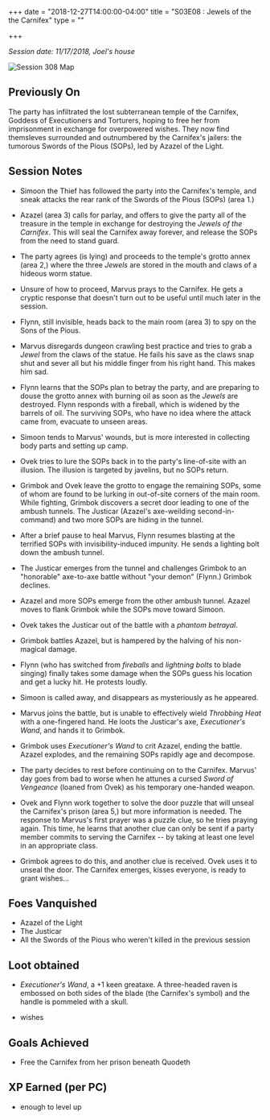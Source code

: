 +++
date = "2018-12-27T14:00:00-04:00"
title = "S03E08 : Jewels of the the Carnifex"
type = ""

+++

_Session date: 11/17/2018, Joel's house_

![Session 308 Map](/uploads/session-308-map.png)

<!--more-->

## Previously On

The party has infiltrated the lost subterranean temple of the Carnifex, Goddess of Executioners and Torturers, hoping to free her from imprisonment in exchange for overpowered wishes.  They now find themsleves surrounded and outnumbered by the Carnifex's jailers: the tumorous Swords of the Pious (SOPs), led by Azazel of the Light.

## Session Notes
 
* Simoon the Thief has followed the party into the Carnifex's temple, and sneak attacks the rear rank of the Swords of the Pious (SOPs) (area 1.)

* Azazel (area 3) calls for parlay, and offers to give the party all of the treasure in the temple in exchange for destroying the _Jewels of the Carnifex_. This will seal the Carnifex away forever, and release the SOPs from the need to stand guard.

* The party agrees (is lying) and proceeds to the temple's grotto annex (area 2,) where the three _Jewels_ are stored in the mouth and claws of a hideous worm statue. 

* Unsure of how to proceed, Marvus prays to the Carnifex. He gets a cryptic response that doesn't turn out to be useful until much later in the session. 

* Flynn, still invisible, heads back to the main room (area 3) to spy on the Sons of the Pious. 

* Marvus disregards dungeon crawling best practice and tries to grab a _Jewel_ from the claws of the statue. He fails his save as the claws snap shut and sever all but his middle finger from his right hand. This makes him sad.

* Flynn learns that the SOPs plan to betray the party, and are preparing to douse the grotto annex with burning oil as soon as the _Jewels_ are destroyed. Flynn responds with a fireball, which is widened by the barrels of oil. The surviving SOPs, who have no idea where the attack came from, evacuate to unseen areas.

* Simoon tends to Marvus' wounds, but is more interested in collecting body parts and setting up camp.

* Ovek tries to lure the SOPs back in to the party's line-of-site with an illusion. The illusion is targeted by javelins, but no SOPs return.

* Grimbok and Ovek leave the grotto to engage the remaining SOPs, some of whom are found to be lurking in out-of-site corners of the main room. While fighting, Grimbok discovers a secret door leading to one of the ambush tunnels. The Justicar (Azazel's axe-weilding second-in-command) and two more SOPs are hiding in the tunnel.

* After a brief pause to heal Marvus, Flynn resumes blasting at the terrified SOPs with invisibility-induced impunity. He sends a lighting bolt down the ambush tunnel.

* The Justicar emerges from the tunnel and challenges Grimbok to an "honorable" axe-to-axe battle without "your demon" (Flynn.) Grimbok declines. 

* Azazel and more SOPs emerge from the other ambush tunnel. Azazel moves to flank Grimbok while the SOPs move toward Simoon.

* Ovek takes the Justicar out of the battle with a _phantom betrayal_.

* Grimbok battles Azazel, but is hampered by the halving of his non-magical damage.

* Flynn (who has switched from _fireballs_ and _lightning bolts_ to blade singing) finally takes some damage when the SOPs guess his location and get a lucky hit. He protests loudly.

* Simoon is called away, and disappears as mysteriously as he appeared.

* Marvus joins the battle, but is unable to effectively wield _Throbbing Heat_ with a one-fingered hand.  He loots the Justicar's axe, _Executioner's Wand_, and hands it to Grimbok.

* Grimbok uses _Executioner's Wand_ to crit Azazel, ending the battle. Azazel explodes, and the remaining SOPs rapidly age and decompose.

* The party decides to rest before continuing on to the Carnifex. Marvus' day goes from bad to worse when he attunes a cursed _Sword of Vengeance_ (loaned from Ovek) as his temporary one-handed weapon.

* Ovek and Flynn work together to solve the door puzzle that will unseal the Carnifex's prison (area 5,) but more information is needed. The response to Marvus's first prayer was a puzzle clue, so he tries praying again. This time, he learns that another clue can only be sent if a party member commits to serving the Carnifex -- by taking at least one level in an appropriate class.

* Grimbok agrees to do this, and another clue is received. Ovek uses it to unseal the door. The Carnifex emerges, kisses everyone, is ready to grant wishes...


## Foes Vanquished

* Azazel of the Light
* The Justicar
* All the Swords of the Pious who weren't killed in the previous session

## Loot obtained

* _Executioner's Wand_, a +1 keen greataxe. A three-headed raven is embossed on both sides of the blade (the Carnifex's symbol) and the handle is pommeled with a skull.
    
* wishes

## Goals Achieved

* Free the Carnifex from her prison beneath Quodeth

## XP Earned (per PC)

* enough to level up

